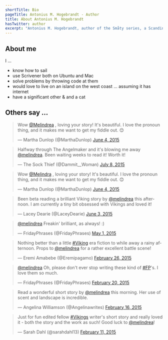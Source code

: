 ```yaml
---
shortTitle: Bio
pageTitle: Antonius M. Hogebrandt - Author
title: About Antonius M. Hogebrandt
hasTwitter: author
excerpt: "Antonius M. Hogebrandt, author of the Småty series, a Scandinavian Folklore weave of loosely connected stories in past and present."
---
```


## About me

I ...

* know how to sail
* use Scrivener both on Ubuntu and Mac
* solve problems by throwing code at them
* would love to live on an island on the west coast ... assuming it has internet
* have a significant other & and a cat

## Others say ...

<blockquote class="twitter-tweet"><p lang="en" dir="ltr">Wow <a href="https://twitter.com/Melindrea">@Melindrea</a> , loving your story! It&#39;s beautiful. I love the pronoun thing, and it makes me want to get my fiddle out. 😊</p>&mdash; Martha Dunlop (@MarthaDunlop) <a href="https://twitter.com/MarthaDunlop/status/606530350282637314">June 4, 2015</a></blockquote>

<blockquote class="twitter-tweet"><p lang="en" dir="ltr">Halfway through The Angelmaker and it&#39;s blowing me away <a href="https://twitter.com/melindrea">@melindrea</a>. Been waiting weeks to read it! Worth it!</p>&mdash; The Sock Thief (@Dammit__Woman) <a href="https://twitter.com/Dammit__Woman/status/618714943215550464">July 8, 2015</a></blockquote>

<blockquote class="twitter-tweet"><p lang="en" dir="ltr">Wow <a href="https://twitter.com/Melindra">@Melindra</a> , loving your story! It&#39;s beautiful. I love the pronoun thing, and it makes me want to get my fiddle out. 😊</p>&mdash; Martha Dunlop (@MarthaDunlop) <a href="https://twitter.com/MarthaDunlop/status/606530350282637314">June 4, 2015</a></blockquote>

<blockquote class="twitter-tweet"><p lang="en" dir="ltr">Been beta reading a brilliant Viking story by <a href="https://twitter.com/melindrea">@melindrea</a> this afternoon. I am currently a tiny bit obsessed with Vikings and loved it!</p>&mdash; Lacey Dearie (@LaceyDearie) <a href="https://twitter.com/LaceyDearie/status/606125939823661056">June 3, 2015</a></blockquote>

<blockquote class="twitter-tweet" data-partner="tweetdeck"><p lang="en" dir="ltr"><a href="https://twitter.com/melindrea">@melindrea</a> Freakin&#39; brilliant, as always! :)</p>&mdash; FridayPhrases (@FridayPhrases) <a href="https://twitter.com/FridayPhrases/status/594126489718755328">May 1, 2015</a></blockquote>

<blockquote class="twitter-tweet" lang="en"><p>Nothing better than a little <a href="https://twitter.com/hashtag/Viking?src=hash">#Viking</a> era fiction to while away a rainy afternoon. Props to <a href="https://twitter.com/melindrea">@melindrea</a> for a rather excellent battle scene!</p>&mdash; Eremi Amabebe (@Eremipagamo) <a href="https://twitter.com/Eremipagamo/status/570985695671652353">February 26, 2015</a></blockquote>

<blockquote class="twitter-tweet"><p><a href="https://twitter.com/melindrea">@melindrea</a> Oh, please don&#39;t ever stop writing these kind of <a href="https://twitter.com/hashtag/FP?src=hash">#FP</a>&#39;s. I love them so much.</p>&mdash; FridayPhrases (@FridayPhrases) <a href="https://twitter.com/FridayPhrases/status/568677092285681664">February 20, 2015</a></blockquote>

<blockquote class="twitter-tweet"><p>Read a wonderful short story by <a href="https://twitter.com/melindrea">@melindrea</a> this morning. Her use of scent and landscape is incredible.</p>&mdash; Angelina Williamson (@Angelinawrites) <a href="https://twitter.com/Angelinawrites/status/567405164957413376">February 16, 2015</a></blockquote>

<blockquote class="twitter-tweet"><p>Just for fun edited fellow <a href="https://twitter.com/hashtag/Vikings?src=hash">#Vikings</a> writer&#39;s short story and really loved it - both the story and the work as such! Good luck to <a href="https://twitter.com/melindrea">@melindrea</a>!</p>&mdash; Sarah Dahl (@sarahdahl13) <a href="https://twitter.com/sarahdahl13/status/565603781938020352">February 11, 2015</a></blockquote>

